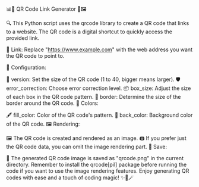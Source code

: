 📊🔗 QR Code Link Generator 📲🖼️

🔍 This Python script uses the qrcode library to create a QR code that links to a website. The QR code is a digital shortcut to quickly access the provided link.

🔗 Link: Replace "https://www.example.com" with the web address you want the QR code to point to.

🔧 Configuration:

📏 version: Set the size of the QR code (1 to 40, bigger means larger).
🛡️ error_correction: Choose error correction level.
📦 box_size: Adjust the size of each box in the QR code pattern.
🧱 border: Determine the size of the border around the QR code.
🌈 Colors:

🖋️ fill_color: Color of the QR code's pattern.
📃 back_color: Background color of the QR code.
🖼️ Rendering:

🖼️ The QR code is created and rendered as an image.
🖨️ If you prefer just the QR code data, you can omit the image rendering part.
📸 Save:

💾 The generated QR code image is saved as "qrcode.png" in the current directory.
Remember to install the qrcode[pil] package before running the code if you want to use the image rendering features. Enjoy generating QR codes with ease and a touch of coding magic! ✨🔮🪄
